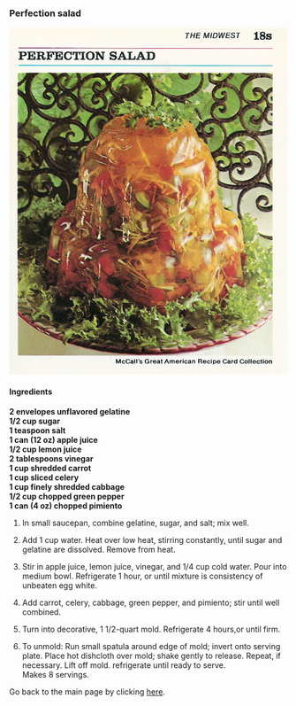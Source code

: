 ### Perfection salad

![PerfectionSalad](/images/perfection-salad.jpg)

#### Ingredients

**2 envelopes unflavored gelatine**  
**1/2 cup sugar**  
**1 teaspoon salt**  
**1 can (12 oz) apple juice**  
**1/2 cup lemon juice**  
**2 tablespoons vinegar**  
**1 cup shredded carrot**  
**1 cup sliced celery**  
**1 cup finely shredded cabbage**  
**1/2 cup chopped green pepper**  
**1 can (4 oz) chopped pimiento**  

 
   
 1. In small saucepan, combine gelatine, sugar, and salt; mix well.

 
 2. Add 1 cup water. Heat over low heat, stirring constantly, until sugar and gelatine are dissolved. Remove from heat.


3.  Stir in apple juice, lemon juice, vinegar, and 1/4 cup cold water. Pour into medium bowl. Refrigerate 1 hour, or until mixture is consistency of unbeaten egg white.


4. Add carrot, celery, cabbage, green pepper, and pimiento; stir until well combined.


5. Turn into decorative, 1 1/2-quart mold. Refrigerate 4 hours,or until firm.


6. To unmold: Run small spatula around edge of mold; invert onto serving plate. Place hot dishcloth over mold; shake gently to release. Repeat, if necessary. Lift off mold. refrigerate until ready to serve.   
Makes 8 servings.

 Go back to the main page by clicking [here][1].

 [1]:(../index.md)
